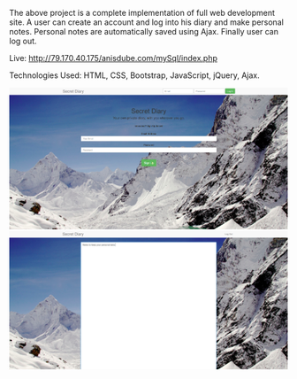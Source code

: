 The above project is a complete implementation of full web development site. 
A user can create an account and log into his diary and make personal notes. Personal notes are automatically saved using 
Ajax.
Finally user can log out.

Live: http://79.170.40.175/anisdube.com/mySql/index.php

Technologies Used: HTML, CSS, Bootstrap, JavaScript, jQuery, Ajax.

![alt tag](https://github.com/anisdube1/Front-End-Projects/blob/master/update_diary/secret_diary.png)
![alt tag](https://github.com/anisdube1/Front-End-Projects/blob/master/update_diary/secret_diary_2.png)
